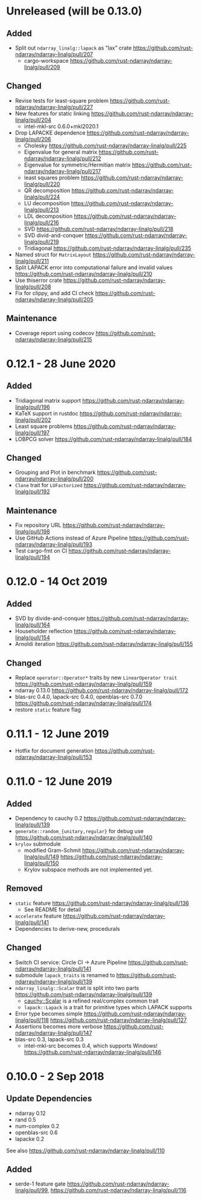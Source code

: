 Unreleased (will be 0.13.0)
==========================

Added
------
- Split out `ndarray_linalg::lapack` as "lax" crate https://github.com/rust-ndarray/ndarray-linalg/pull/207
  - cargo-workspace https://github.com/rust-ndarray/ndarray-linalg/pull/209

Changed
--------
- Revise tests for least-square problem https://github.com/rust-ndarray/ndarray-linalg/pull/227
- New features for static linking https://github.com/rust-ndarray/ndarray-linalg/pull/204
  - intel-mkl-src 0.6.0+mkl2020.1
- Drop LAPACKE dependence https://github.com/rust-ndarray/ndarray-linalg/pull/206
  - Cholesky https://github.com/rust-ndarray/ndarray-linalg/pull/225
  - Eigenvalue for general matrix https://github.com/rust-ndarray/ndarray-linalg/pull/212
  - Eigenvalue for symmetric/Hermitian matrix https://github.com/rust-ndarray/ndarray-linalg/pull/217
  - least squares problem https://github.com/rust-ndarray/ndarray-linalg/pull/220
  - QR decomposition https://github.com/rust-ndarray/ndarray-linalg/pull/224
  - LU decomposition https://github.com/rust-ndarray/ndarray-linalg/pull/213
  - LDL decomposition https://github.com/rust-ndarray/ndarray-linalg/pull/216
  - SVD https://github.com/rust-ndarray/ndarray-linalg/pull/218
  - SVD divid-and-conquer https://github.com/rust-ndarray/ndarray-linalg/pull/219
  - Tridiagonal https://github.com/rust-ndarray/ndarray-linalg/pull/235
- Named struct for `MatrixLayout` https://github.com/rust-ndarray/ndarray-linalg/pull/211
- Split LAPACK error into computational failure and invalid values https://github.com/rust-ndarray/ndarray-linalg/pull/210
- Use thiserror crate https://github.com/rust-ndarray/ndarray-linalg/pull/208
- Fix for clippy, and add CI check https://github.com/rust-ndarray/ndarray-linalg/pull/205

Maintenance
-----------
- Coverage report using codecov https://github.com/rust-ndarray/ndarray-linalg/pull/215

0.12.1 - 28 June 2020
======================

Added
------
- Tridiagonal matrix support https://github.com/rust-ndarray/ndarray-linalg/pull/196
- KaTeX support in rustdoc https://github.com/rust-ndarray/ndarray-linalg/pull/202
- Least square problems https://github.com/rust-ndarray/ndarray-linalg/pull/197
- LOBPCG solver https://github.com/rust-ndarray/ndarray-linalg/pull/184

Changed
-------
- Grouping and Plot in benchmark https://github.com/rust-ndarray/ndarray-linalg/pull/200
- `Clone` trait for `LUFactorized` https://github.com/rust-ndarray/ndarray-linalg/pull/192

Maintenance
-----------
- Fix repository URL https://github.com/rust-ndarray/ndarray-linalg/pull/198
- Use GitHub Actions instead of Azure Pipeline https://github.com/rust-ndarray/ndarray-linalg/pull/193
- Test cargo-fmt on CI https://github.com/rust-ndarray/ndarray-linalg/pull/194

0.12.0 - 14 Oct 2019
====================

Added
-----
- SVD by divide-and-conquer https://github.com/rust-ndarray/ndarray-linalg/pull/164
- Householder reflection https://github.com/rust-ndarray/ndarray-linalg/pull/154
- Arnoldi iteration https://github.com/rust-ndarray/ndarray-linalg/pull/155

Changed
----------
- Replace `operator::Operator*` traits by new `LinearOperator trait` https://github.com/rust-ndarray/ndarray-linalg/pull/159
- ndarray 0.13.0 https://github.com/rust-ndarray/ndarray-linalg/pull/172
- blas-src 0.4.0, lapack-src 0.4.0, openblas-src 0.7.0 https://github.com/rust-ndarray/ndarray-linalg/pull/174
- restore `static` feature flag

0.11.1 - 12 June 2019
======================

- Hotfix for document generation https://github.com/rust-ndarray/ndarray-linalg/pull/153

0.11.0 - 12 June 2019
====================

Added
--------
- Dependency to cauchy 0.2 https://github.com/rust-ndarray/ndarray-linalg/pull/139
- `generate::random_{unitary,regular}` for debug use https://github.com/rust-ndarray/ndarray-linalg/pull/140
- `krylov` submodule
  - modified Gram-Schmit https://github.com/rust-ndarray/ndarray-linalg/pull/149 https://github.com/rust-ndarray/ndarray-linalg/pull/150
  - Krylov subspace methods are not implemented yet.

Removed
----------
- `static` feature https://github.com/rust-ndarray/ndarray-linalg/pull/136
  - See README for detail
- `accelerate` feature https://github.com/rust-ndarray/ndarray-linalg/pull/141
- Dependencies to derive-new, procedurals

Changed
---------
- Switch CI service: Circle CI -> Azure Pipeline https://github.com/rust-ndarray/ndarray-linalg/pull/141
- submodule `lapack_traits` is renamed to https://github.com/rust-ndarray/ndarray-linalg/pull/139
- `ndarray_linalg::Scalar` trait is split into two parts https://github.com/rust-ndarray/ndarray-linalg/pull/139
  - [cauchy::Scalar](https://docs.rs/cauchy/0.2.0/cauchy/trait.Scalar.html) is a refined real/complex common trait
  - `lapack::Lapack` is a trait for primitive types which LAPACK supports
- Error type becomes simple https://github.com/rust-ndarray/ndarray-linalg/pull/118 https://github.com/rust-ndarray/ndarray-linalg/pull/127
- Assertions becomes more verbose https://github.com/rust-ndarray/ndarray-linalg/pull/147
- blas-src 0.3, lapack-src 0.3
  - intel-mkl-src becomes 0.4, which supports Windows! https://github.com/rust-ndarray/ndarray-linalg/pull/146

0.10.0 - 2 Sep 2018
===================

Update Dependencies
--------------------

- ndarray 0.12
- rand 0.5
- num-complex 0.2
- openblas-src 0.6
- lapacke 0.2

See also https://github.com/rust-ndarray/ndarray-linalg/pull/110

Added
------
- serde-1 feature gate https://github.com/rust-ndarray/ndarray-linalg/pull/99, https://github.com/rust-ndarray/ndarray-linalg/pull/116
